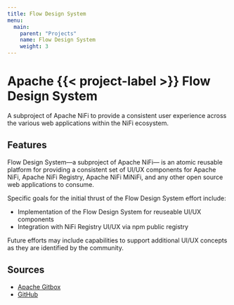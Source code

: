 ```yaml
---
title: Flow Design System
menu:
  main:
    parent: "Projects"
    name: Flow Design System
    weight: 3
---
```


# Apache {{< project-label >}} Flow Design System

<p class="description">
  A subproject of Apache NiFi to provide a consistent user experience across the various web applications within the NiFi ecosystem.
</p>

## Features

Flow Design System&mdash;a subproject of Apache NiFi&mdash; is an atomic reusable platform for providing a consistent
set of UI/UX components for Apache NiFi, Apache NiFi Registry, Apache NiFi MiNiFi, and any other open source web
applications to consume.

Specific goals for the initial thrust of the Flow Design System effort include:

- Implementation of the Flow Design System for reuseable UI/UX components
- Integration with NiFi Registry UI/UX via npm public registry

Future efforts may include capabilities to support additional UI/UX concepts as they are identified by the community.

## Sources

- [Apache Gitbox](https://gitbox.apache.org/repos/asf?p=nifi-fds.git)
- [GitHub](https://github.com/apache/nifi-fds)
